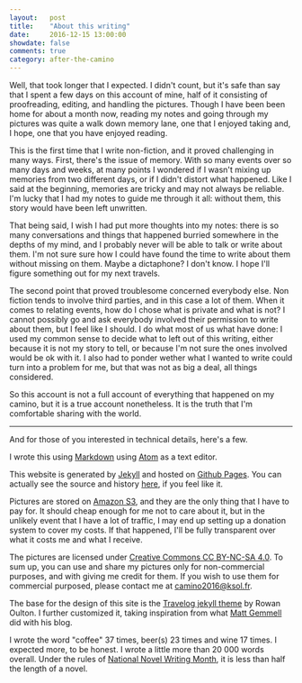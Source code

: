 ```yaml
---
layout:   post
title:    "About this writing"
date:     2016-12-15 13:00:00
showdate: false
comments: true
category: after-the-camino
---
```


Well, that took longer that I expected. I didn't count, but it's safe than say that I spent a few days on this account of mine, half of it consisting of proofreading, editing, and handling the pictures. Though I have been been home for about a month now, reading my notes and going through my pictures was quite a walk down memory lane, one that I enjoyed taking and, I hope, one that you have enjoyed reading.

This is the first time that I write non-fiction, and it proved challenging in many ways. First, there's the issue of memory. With so many events over so many days and weeks, at many points I wondered if I wasn't mixing up memories from two different days, or if I didn't distort what happened. Like I said at the beginning, memories are tricky and may not always be reliable. I'm lucky that I had my notes to guide me through it all: without them, this story would have been left unwritten.

That being said, I wish I had put more thoughts into my notes: there is so many conversations and things that happened burried somewhere in the depths of my mind, and I probably never will be able to talk or write about them. I'm not sure sure how I could have found the time to write about them without missing on them. Maybe a dictaphone? I don't know. I hope I'll figure something out for my next travels.

The second point that proved troublesome concerned everybody else. Non fiction tends to involve third parties, and in this case a lot of them. When it comes to relating events, how do I chose what is private and what is not? I cannot possibly go and ask everybody involved their permission to write about them, but I feel like I should. I do what most of us what have done: I used my common sense to decide what to left out of this writing, either because it is not my story to tell, or because I'm not sure the ones involved would be ok with it. I also had to ponder wether what I wanted to write could turn into a problem for me, but that was not as big a deal, all things considered.

So this account is not a full account of everything that happened on my camino, but it is a true account nonetheless. It is the truth that I'm comfortable sharing with the world.

<hr>

And for those of you interested in technical details, here's a few.

I wrote this using [Markdown](https://github.com/adam-p/markdown-here/wiki/Markdown-Cheatsheet) using [Atom](https://atom.io) as a text editor.

This website is generated by [Jekyll](http://jekyllrb.com) and hosted on [Github Pages](https://pages.github.com). You can actually see the source and history [here](https://github.com/ksol/camino-2016/), if you feel like it.

Pictures are stored on [Amazon S3](https://aws.amazon.com/fr/s3), and they are the only thing that I have to pay for. It should cheap enough for me not to care about it, but in the unlikely event that I have a lot of traffic, I may end up setting up a donation system to cover my costs. If that happened, I'll be fully transparent over what it costs me and what I receive.

The pictures are licensed under [Creative Commons CC BY-NC-SA 4.0](https://creativecommons.org/licenses/by-nc-sa/4.0/). To sum up, you can use and share my pictures only for non-commercial purposes, and with giving me credit for them. If you wish to use them for commercial purposed, please contact me at camino2016@ksol.fr.

The base for the design of this site is the [Travelog jekyll theme](https://github.com/rowanoulton/travelog-theme/) by Rowan Oulton. I further customized it, taking inspiration from what [Matt Gemmell](http://mattgemmell.com) did with his blog.

I wrote the word "coffee" 37 times, beer(s) 23 times and wine 17 times. I expected more, to be honest. I wrote a little more than 20 000 words overall. Under the rules of [National Novel Writing Month](https://en.wikipedia.org/wiki/National_Novel_Writing_Month), it is less than half the length of a novel.
